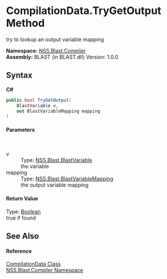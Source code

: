 # CompilationData.TryGetOutput Method 
 

try to lookup an output variable mapping

**Namespace:**&nbsp;<a href="N_NSS_Blast_Compiler">NSS.Blast.Compiler</a><br />**Assembly:**&nbsp;BLAST (in BLAST.dll) Version: 1.0.0

## Syntax

**C#**<br />
``` C#
public bool TryGetOutput(
	BlastVariable v,
	out BlastVariableMapping mapping
)
```


#### Parameters
&nbsp;<dl><dt>v</dt><dd>Type: <a href="T_NSS_Blast_BlastVariable">NSS.Blast.BlastVariable</a><br />the variable</dd><dt>mapping</dt><dd>Type: <a href="T_NSS_Blast_BlastVariableMapping">NSS.Blast.BlastVariableMapping</a><br />the output variable mapping</dd></dl>

#### Return Value
Type: <a href="https://docs.microsoft.com/dotnet/api/system.boolean" target="_blank" rel="noopener noreferrer">Boolean</a><br />true if found

## See Also


#### Reference
<a href="T_NSS_Blast_Compiler_CompilationData">CompilationData Class</a><br /><a href="N_NSS_Blast_Compiler">NSS.Blast.Compiler Namespace</a><br />